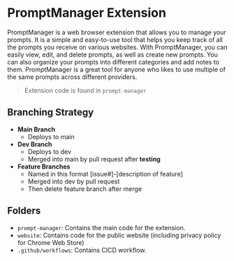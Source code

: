 # PromptManager Extension
PromptManager is a web browser extension that allows you to manage your prompts. It is a simple and easy-to-use tool that helps you keep track of all the prompts you receive on various websites. With PromptManager, you can easily view, edit, and delete prompts, as well as create new prompts. You can also organize your prompts into different categories and add notes to them. PromptManager is a great tool for anyone who likes to use multiple of the same prompts across different providers.

> Extension code is found in `prompt-manager`

## Branching Strategy

- **Main Branch**
  - Deploys to main
- **Dev Branch**
  - Deploys to dev 
  - Merged into main by pull request after **testing**
- **Feature Branches**
  - Named in this format [issue#]-[description of feature]
  - Merged into dev by pull request
  - Then delete feature branch after merge
  

## Folders

- `prompt-manager`: Contains the main code for the extension.
- `website`: Contains code for the public website (including privacy policy for Chrome Web Store)
- `.github/workflows`: Contains CICD workflow.

